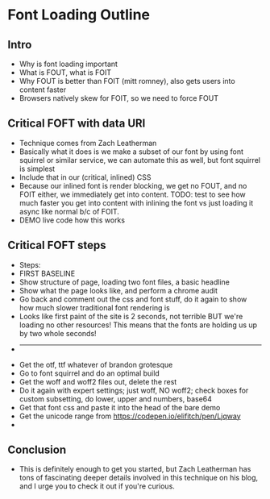 # Font Loading Outline

## Intro
* Why is font loading important
* What is FOUT, what is FOIT
* Why FOUT is better than FOIT (mitt romney), also gets users into content faster
* Browsers natively skew for FOIT, so we need to force FOUT

## Critical FOFT with data URI
* Technique comes from Zach Leatherman
* Basically what it does is we make a subset of our font by using font squirrel or similar service, we can automate this as well, but font squirrel is simplest
* Include that in our (critical, inlined) CSS
* Because our inlined font is render blocking, we get no FOUT, and no FOIT either, we immediately get into content. TODO: test to see how much faster you get into content with inlining the font vs just loading it async like normal b/c of FOIT.
* DEMO live code how this works

## Critical FOFT steps
* Steps:
* FIRST BASELINE
* Show structure of page, loading two font files, a basic headline
* Show what the page looks like, and perform a chrome audit
* Go back and comment out the css and font stuff, do it again to show how much slower traditional font rendering is
* Looks like first paint of the site is 2 seconds, not terrible BUT we're loading no other resources! This means that the fonts are holding us up by two whole seconds!
* -------------------------------------------
* Get the otf, ttf whatever of brandon grotesque
* Go to font squirrel and do an optimal build
* Get the woff and woff2 files out, delete the rest
* Do it again with expert settings; just woff, NO woff2; check boxes for custom subsetting, do lower, upper and numbers, base64
* Get that font css and paste it into the head of the bare demo
* Get the unicode range from https://codepen.io/elifitch/pen/Ljqway
* 

## Conclusion
* This is definitely enough to get you started, but Zach Leatherman has tons of fascinating deeper details involved in this technique on his blog, and I urge you to check it out if you're curious.
